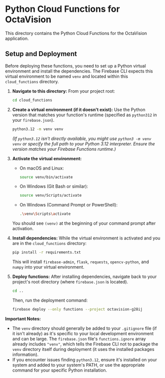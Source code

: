 
# Python Cloud Functions for OctaVision

This directory contains the Python Cloud Functions for the OctaVision application.

## Setup and Deployment

Before deploying these functions, you need to set up a Python virtual environment and install the dependencies. The Firebase CLI expects this virtual environment to be named `venv` and located within this `cloud_functions` directory.

1.  **Navigate to this directory:**
    From your project root:
    ```bash
    cd cloud_functions
    ```

2.  **Create a virtual environment (if it doesn't exist):**
    Use the Python version that matches your function's runtime (specified as `python312` in your `firebase.json`).
    ```bash
    python3.12 -m venv venv
    ```
    *(If `python3.12` isn't directly available, you might use `python3 -m venv venv` or specify the full path to your Python 3.12 interpreter. Ensure the version matches your Firebase Functions runtime.)*

3.  **Activate the virtual environment:**
    *   On macOS and Linux:
        ```bash
        source venv/bin/activate
        ```
    *   On Windows (Git Bash or similar):
        ```bash
        source venv/Scripts/activate
        ```
    *   On Windows (Command Prompt or PowerShell):
        ```bash
        .\venv\Scripts\activate
        ```
    You should see `(venv)` at the beginning of your command prompt after activation.

4.  **Install dependencies:**
    While the virtual environment is activated and you are in the `cloud_functions` directory:
    ```bash
    pip install -r requirements.txt
    ```
    This will install `firebase-admin`, `flask`, `requests`, `opencv-python`, and `numpy` into your virtual environment.

5.  **Deploy functions:**
    After installing dependencies, navigate back to your project's root directory (where `firebase.json` is located).
    ```bash
    cd ..
    ```
    Then, run the deployment command:
    ```bash
    firebase deploy --only functions --project octavision-g28ij
    ```

**Important Notes:**
*   The `venv` directory should generally be added to your `.gitignore` file (if it isn't already) as it's specific to your local development environment and can be large. The `firebase.json` file's `functions.ignore` array already includes `"venv"`, which tells the Firebase CLI not to package the `venv` directory itself during deployment (it uses the installed packages information).
*   If you encounter issues finding `python3.12`, ensure it's installed on your system and added to your system's PATH, or use the appropriate command for your specific Python installation.
